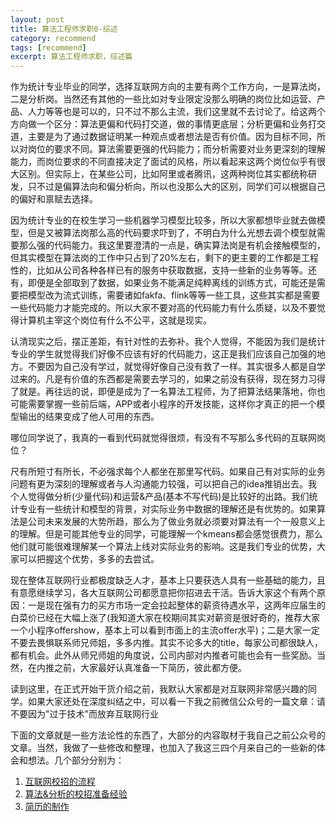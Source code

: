 ```yaml
---
layout: post
title: 算法工程师求职0-综述
category: recommend
tags: [recommend]
excerpt: 算法工程师求职，综述篇
---
```


作为统计专业毕业的同学，选择互联网方向的主要有两个工作方向，一是算法岗，二是分析岗。当然还有其他的一些比如对专业限定没那么明确的岗位比如运营、产品、人力等等也是可以的，只不过不那么主流，我们这里就不去讨论了。给这两个方向做一个区分：算法更偏和代码打交道，做的事情更底层；分析更偏和业务打交道，主要是为了通过数据证明某一种观点或者想法是否有价值。因为目标不同，所以对岗位的要求不同。算法需要更强的代码能力；而分析需要对业务更深刻的理解能力，而岗位要求的不同直接决定了面试的风格，所以看起来这两个岗位似乎有很大区别。但实际上，在某些公司，比如阿里或者腾讯，这两种岗位其实都统称研发，只不过是偏算法向和偏分析向，所以也没那么大的区别，同学们可以根据自己的偏好和禀赋去选择。

因为统计专业的在校生学习一些机器学习模型比较多，所以大家都想毕业就去做模型，但是又被算法岗那么高的代码要求吓到了，不明白为什么光想去调个模型就需要那么强的代码能力。我这里要澄清的一点是，确实算法岗是有机会接触模型的，但其实模型在算法岗的工作中只占到了20%左右，剩下的更主要的工作都是工程性的，比如从公司各种各样已有的服务中获取数据，支持一些新的业务等等。还有，即便是全部取到了数据，如果业务不能满足纯粹离线的训练方式，可能还是需要把模型改为流式训练，需要诸如fakfa、flink等等一些工具，这些其实都是需要一些代码能力才能完成的。所以大家不要对高的代码能力有什么质疑，以及不要觉得计算机主宰这个岗位有什么不公平，这就是现实。

认清现实之后，摆正差距，有针对性的去弥补。我个人觉得，不能因为我们是统计专业的学生就觉得我们好像不应该有好的代码能力，这正是我们应该自己加强的地方。不要因为自己没有学过，就觉得好像自己没有救了一样。其实很多人都是自学过来的。凡是有价值的东西都是需要去学习的，如果之前没有获得，现在努力习得了就是。再往远的说，即便是成为了一名算法工程师，为了把算法结果落地，你也可能需要掌握一些前后端，APP或者小程序的开发技能，这样你才真正的把一个模型输出的结果变成了他人可用的东西。

哪位同学说了，我真的一看到代码就觉得很烦，有没有不写那么多代码的互联网岗位？

尺有所短寸有所长，不必强求每个人都坐在那里写代码。如果自己有对实际的业务问题有更为深刻的理解或者与人沟通能力较强，可以把自己的idea推销出去。我个人觉得做分析(少量代码)和运营&产品(基本不写代码)是比较好的出路。我们统计专业有一些统计和模型的背景，对实际业务中数据的理解还是有优势的。如果算法是公司未来发展的大势所趋，那么为了做业务就必须要对算法有一个一般意义上的理解。但是可能其他专业的同学，可能理解一个kmeans都会感觉很费力，那么他们就可能很难理解某一个算法上线对实际业务的影响。这是我们专业的优势，大家可以把握这个优势，多多的去尝试。

现在整体互联网行业都极度缺乏人才，基本上只要获选人具有一些基础的能力，且有意愿继续学习，各大互联网公司都愿意把你招进去干活。告诉大家这个有两个原因：一是现在强有力的买方市场一定会拉起整体的薪资待遇水平，这两年应届生的白菜价已经在大幅上涨了(我知道大家在校期间其实对薪资是很好奇的，推荐大家一个小程序offershow，基本上可以看到市面上的主流offer水平)；二是大家一定不要去畏惧联系师兄师姐，多多内推。其实不论多大的title，每家公司都很缺人，都有机会。此外从师兄师姐的角度说，公司内部对内推者可能也会有一些奖励。当然，在内推之前，大家最好认真准备一下简历，彼此都方便。

读到这里，在正式开始干货介绍之前，我默认大家都是对互联网非常感兴趣的同学。如果大家还处在深度纠结之中，可以看一下我之前微信公众号的一篇文章：请不要因为"过于技术"而放弃互联网行业

下面的文章就是一些方法论性的东西了，大部分的内容取材于我自己之前公众号的文章。当然，我做了一些修改和整理，也加入了我这三四个月来自己的一些新的体会和想法。几个部分分别为：

1. [互联网校招的流程](/recommend/2018/06/02/job_hunting_exp_0.html)
2. [算法&分析的校招准备经验](/recommend/2018/06/05/job_hubting_exp_2.html)
3. [简历的制作](/recommend/2018/06/06/job_hubting_exp_3.html)